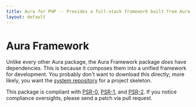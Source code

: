 ```yaml
---
title: Aura for PHP -- Provides a full-stack framework built from Aura component packages
layout: default
---
```


Aura Framework
==============

Unlike every other Aura package, the Aura Framework package *does* have
dependencies. This is because it composes them into a unified framework for
development. You probably don't want to download this directly; more likely,
you want the [system repository](https://github.com/auraphp/system) for a
project skeleton.

This package is compliant with [PSR-0][], [PSR-1][], and [PSR-2][]. If you
notice compliance oversights, please send a patch via pull request.

[PSR-0]: https://github.com/php-fig/fig-standards/blob/master/accepted/PSR-0.md
[PSR-1]: https://github.com/php-fig/fig-standards/blob/master/accepted/PSR-1-basic-coding-standard.md
[PSR-2]: https://github.com/php-fig/fig-standards/blob/master/accepted/PSR-2-coding-style-guide.md